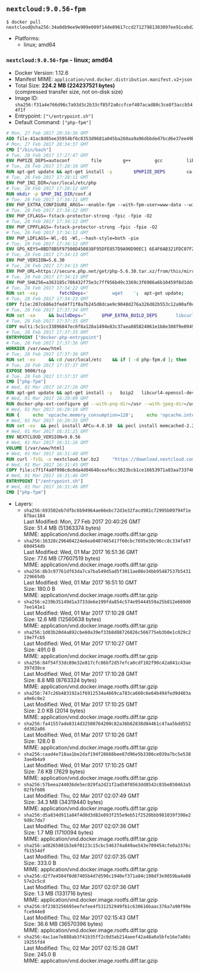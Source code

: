 ## `nextcloud:9.0.56-fpm`

```console
$ docker pull nextcloud@sha256:34a0db9ee9e909e009f14de89617ccd27127981383097ee91cebd28eeb6872be
```

-	Platforms:
	-	linux; amd64

### `nextcloud:9.0.56-fpm` - linux; amd64

-	Docker Version: 1.12.6
-	Manifest MIME: `application/vnd.docker.distribution.manifest.v2+json`
-	Total Size: **224.2 MB (224237521 bytes)**  
	(compressed transfer size, not on-disk size)
-	Image ID: `sha256:f31a4e766d96c7a93d3c2b33cf85f2a0ccfcef407acad80c3ce8f3accb544f1f`
-	Entrypoint: `["\/entrypoint.sh"]`
-	Default Command: `["php-fpm"]`

```dockerfile
# Mon, 27 Feb 2017 20:34:36 GMT
ADD file:41ac8d85ee35954bf6c8353d9681a045ba260aa9a96dbbded7bcd6e37ee49bea in / 
# Mon, 27 Feb 2017 20:34:37 GMT
CMD ["/bin/bash"]
# Tue, 28 Feb 2017 17:27:47 GMT
ENV PHPIZE_DEPS=autoconf 		file 		g++ 		gcc 		libc-dev 		make 		pkg-config 		re2c
# Tue, 28 Feb 2017 17:28:10 GMT
RUN apt-get update && apt-get install -y 		$PHPIZE_DEPS 		ca-certificates 		curl 		libedit2 		libsqlite3-0 		libxml2 		xz-utils 	--no-install-recommends && rm -r /var/lib/apt/lists/*
# Tue, 28 Feb 2017 17:28:11 GMT
ENV PHP_INI_DIR=/usr/local/etc/php
# Tue, 28 Feb 2017 17:28:12 GMT
RUN mkdir -p $PHP_INI_DIR/conf.d
# Tue, 28 Feb 2017 17:34:11 GMT
ENV PHP_EXTRA_CONFIGURE_ARGS=--enable-fpm --with-fpm-user=www-data --with-fpm-group=www-data
# Tue, 28 Feb 2017 17:34:12 GMT
ENV PHP_CFLAGS=-fstack-protector-strong -fpic -fpie -O2
# Tue, 28 Feb 2017 17:34:12 GMT
ENV PHP_CPPFLAGS=-fstack-protector-strong -fpic -fpie -O2
# Tue, 28 Feb 2017 17:34:12 GMT
ENV PHP_LDFLAGS=-Wl,-O1 -Wl,--hash-style=both -pie
# Tue, 28 Feb 2017 17:34:12 GMT
ENV GPG_KEYS=0BD78B5F97500D450838F95DFE857D9A90D90EC1 6E4F6AB321FDC07F2C332E3AC2BF0BC433CFC8B3
# Tue, 28 Feb 2017 17:34:13 GMT
ENV PHP_VERSION=5.6.30
# Tue, 28 Feb 2017 17:34:13 GMT
ENV PHP_URL=https://secure.php.net/get/php-5.6.30.tar.xz/from/this/mirror PHP_ASC_URL=https://secure.php.net/get/php-5.6.30.tar.xz.asc/from/this/mirror
# Tue, 28 Feb 2017 17:34:13 GMT
ENV PHP_SHA256=a363185c786432f75e3c7ff956b49c3369c3f6906a6b10459f8d1ddc22f70805 PHP_MD5=68753955a8964ae49064c6424f81eb3e
# Tue, 28 Feb 2017 17:34:22 GMT
RUN set -xe; 		fetchDeps=' 		wget 	'; 	apt-get update; 	apt-get install -y --no-install-recommends $fetchDeps; 	rm -rf /var/lib/apt/lists/*; 		mkdir -p /usr/src; 	cd /usr/src; 		wget -O php.tar.xz "$PHP_URL"; 		if [ -n "$PHP_SHA256" ]; then 		echo "$PHP_SHA256 *php.tar.xz" | sha256sum -c -; 	fi; 	if [ -n "$PHP_MD5" ]; then 		echo "$PHP_MD5 *php.tar.xz" | md5sum -c -; 	fi; 		if [ -n "$PHP_ASC_URL" ]; then 		wget -O php.tar.xz.asc "$PHP_ASC_URL"; 		export GNUPGHOME="$(mktemp -d)"; 		for key in $GPG_KEYS; do 			gpg --keyserver ha.pool.sks-keyservers.net --recv-keys "$key"; 		done; 		gpg --batch --verify php.tar.xz.asc php.tar.xz; 		rm -r "$GNUPGHOME"; 	fi; 		apt-get purge -y --auto-remove $fetchDeps
# Tue, 28 Feb 2017 17:34:23 GMT
COPY file:207c686e3fed4f71f8a7b245d8dcae9c9048d276a326d82b553c12a90af0c0ca in /usr/local/bin/ 
# Tue, 28 Feb 2017 17:37:34 GMT
RUN set -xe 	&& buildDeps=" 		$PHP_EXTRA_BUILD_DEPS 		libcurl4-openssl-dev 		libedit-dev 		libsqlite3-dev 		libssl-dev 		libxml2-dev 	" 	&& apt-get update && apt-get install -y $buildDeps --no-install-recommends && rm -rf /var/lib/apt/lists/* 		&& export CFLAGS="$PHP_CFLAGS" 		CPPFLAGS="$PHP_CPPFLAGS" 		LDFLAGS="$PHP_LDFLAGS" 	&& docker-php-source extract 	&& cd /usr/src/php 	&& ./configure 		--with-config-file-path="$PHP_INI_DIR" 		--with-config-file-scan-dir="$PHP_INI_DIR/conf.d" 				--disable-cgi 				--enable-ftp 		--enable-mbstring 		--enable-mysqlnd 				--with-curl 		--with-libedit 		--with-openssl 		--with-zlib 				$PHP_EXTRA_CONFIGURE_ARGS 	&& make -j "$(nproc)" 	&& make install 	&& { find /usr/local/bin /usr/local/sbin -type f -executable -exec strip --strip-all '{}' + || true; } 	&& make clean 	&& docker-php-source delete 		&& apt-get purge -y --auto-remove -o APT::AutoRemove::RecommendsImportant=false $buildDeps
# Tue, 28 Feb 2017 17:37:35 GMT
COPY multi:5c1cc33896847ec6f8a128a1494e83c37aea885824061e1b8e308f9e09499956 in /usr/local/bin/ 
# Tue, 28 Feb 2017 17:37:35 GMT
ENTRYPOINT ["docker-php-entrypoint"]
# Tue, 28 Feb 2017 17:37:36 GMT
WORKDIR /var/www/html
# Tue, 28 Feb 2017 17:37:36 GMT
RUN set -ex 	&& cd /usr/local/etc 	&& if [ -d php-fpm.d ]; then 		sed 's!=NONE/!=!g' php-fpm.conf.default | tee php-fpm.conf > /dev/null; 		cp php-fpm.d/www.conf.default php-fpm.d/www.conf; 	else 		mkdir php-fpm.d; 		cp php-fpm.conf.default php-fpm.d/www.conf; 		{ 			echo '[global]'; 			echo 'include=etc/php-fpm.d/*.conf'; 		} | tee php-fpm.conf; 	fi 	&& { 		echo '[global]'; 		echo 'error_log = /proc/self/fd/2'; 		echo; 		echo '[www]'; 		echo '; if we send this to /proc/self/fd/1, it never appears'; 		echo 'access.log = /proc/self/fd/2'; 		echo; 		echo 'clear_env = no'; 		echo; 		echo '; Ensure worker stdout and stderr are sent to the main error log.'; 		echo 'catch_workers_output = yes'; 	} | tee php-fpm.d/docker.conf 	&& { 		echo '[global]'; 		echo 'daemonize = no'; 		echo; 		echo '[www]'; 		echo 'listen = [::]:9000'; 	} | tee php-fpm.d/zz-docker.conf
# Tue, 28 Feb 2017 17:37:37 GMT
EXPOSE 9000/tcp
# Tue, 28 Feb 2017 17:37:37 GMT
CMD ["php-fpm"]
# Wed, 01 Mar 2017 16:27:26 GMT
RUN apt-get update && apt-get install -y   bzip2   libcurl4-openssl-dev   libfreetype6-dev   libicu-dev   libjpeg-dev   libldap2-dev   libmcrypt-dev   libmemcached-dev   libpng12-dev   libpq-dev   libxml2-dev   && rm -rf /var/lib/apt/lists/*
# Wed, 01 Mar 2017 16:29:09 GMT
RUN docker-php-ext-configure gd --with-png-dir=/usr --with-jpeg-dir=/usr   && docker-php-ext-configure ldap --with-libdir=lib/x86_64-linux-gnu   && docker-php-ext-install gd exif intl mbstring mcrypt ldap mysql opcache pdo_mysql pdo_pgsql pgsql zip
# Wed, 01 Mar 2017 16:29:10 GMT
RUN {     echo 'opcache.memory_consumption=128';     echo 'opcache.interned_strings_buffer=8';     echo 'opcache.max_accelerated_files=4000';     echo 'opcache.revalidate_freq=60';     echo 'opcache.fast_shutdown=1';     echo 'opcache.enable_cli=1';   } > /usr/local/etc/php/conf.d/opcache-recommended.ini
# Wed, 01 Mar 2017 16:29:35 GMT
RUN set -ex  && pecl install APCu-4.0.10  && pecl install memcached-2.2.0  && pecl install redis-2.2.8  && docker-php-ext-enable apcu redis memcached
# Wed, 01 Mar 2017 16:31:25 GMT
ENV NEXTCLOUD_VERSION=9.0.56
# Wed, 01 Mar 2017 16:31:26 GMT
VOLUME [/var/www/html]
# Wed, 01 Mar 2017 16:31:40 GMT
RUN curl -fsSL -o nextcloud.tar.bz2     "https://download.nextcloud.com/server/releases/nextcloud-${NEXTCLOUD_VERSION}.tar.bz2"  && curl -fsSL -o nextcloud.tar.bz2.asc     "https://download.nextcloud.com/server/releases/nextcloud-${NEXTCLOUD_VERSION}.tar.bz2.asc"  && export GNUPGHOME="$(mktemp -d)"  && gpg --keyserver ha.pool.sks-keyservers.net --recv-keys 28806A878AE423A28372792ED75899B9A724937A  && gpg --batch --verify nextcloud.tar.bz2.asc nextcloud.tar.bz2  && rm -r "$GNUPGHOME" nextcloud.tar.bz2.asc  && tar -xjf nextcloud.tar.bz2 -C /usr/src/  && rm nextcloud.tar.bz2
# Wed, 01 Mar 2017 16:31:45 GMT
COPY file:c7f1f4a0f998c8c0da4d04648ceaf6cc3023bcb1ce16653971a83aa733746efc in /entrypoint.sh 
# Wed, 01 Mar 2017 16:31:46 GMT
ENTRYPOINT ["/entrypoint.sh"]
# Wed, 01 Mar 2017 16:31:46 GMT
CMD ["php-fpm"]
```

-	Layers:
	-	`sha256:693502eb7dfbc6b94964ae66ebc72d3e32facd981c72995b09794f1e87bac184`  
		Last Modified: Mon, 27 Feb 2017 20:40:26 GMT  
		Size: 51.4 MB (51363374 bytes)  
		MIME: application/vnd.docker.image.rootfs.diff.tar.gzip
	-	`sha256:16328c296404224e6ea0407465417f60cbc7695e30c96cc8c334fa9760d454db`  
		Last Modified: Wed, 01 Mar 2017 16:51:36 GMT  
		Size: 77.6 MB (77607519 bytes)  
		MIME: application/vnd.docker.image.rootfs.diff.tar.gzip
	-	`sha256:8b3c97761df63da7ca7ba549d5ad5f3011ae08e34bb95487537b5431229665db`  
		Last Modified: Wed, 01 Mar 2017 16:51:10 GMT  
		Size: 180.0 B  
		MIME: application/vnd.docker.image.rootfs.diff.tar.gzip
	-	`sha256:e239b35149d1a3733de6e199fda854c574e95444559a25b812e669d07ee141e1`  
		Last Modified: Wed, 01 Mar 2017 17:10:28 GMT  
		Size: 12.6 MB (12560638 bytes)  
		MIME: application/vnd.docker.image.rootfs.diff.tar.gzip
	-	`sha256:1d03b20d4a892cbe60a39ef33b8d88726826c566775eb3b0e1c029c219e7fcb5`  
		Last Modified: Wed, 01 Mar 2017 17:10:27 GMT  
		Size: 491.0 B  
		MIME: application/vnd.docker.image.rootfs.diff.tar.gzip
	-	`sha256:84f54f33dc89e32e817cfc86bf2d57efca0cdf102f90c42a041c43ae397d38ce`  
		Last Modified: Wed, 01 Mar 2017 17:10:28 GMT  
		Size: 8.8 MB (8763324 bytes)  
		MIME: application/vnd.docker.image.rootfs.diff.tar.gzip
	-	`sha256:747c26b483192a1f6912534a4669ca783ca660c6e64b494fed9d403aa9e6c8e2`  
		Last Modified: Wed, 01 Mar 2017 17:10:25 GMT  
		Size: 2.0 KB (2014 bytes)  
		MIME: application/vnd.docker.image.rootfs.diff.tar.gzip
	-	`sha256:fa41557ade8314d32508764200c82a36b62838d84461c47aa5bdd552dd302a86`  
		Last Modified: Wed, 01 Mar 2017 17:10:26 GMT  
		Size: 128.0 B  
		MIME: application/vnd.docker.image.rootfs.diff.tar.gzip
	-	`sha256:caad4e718aa1be2daf194f28668bee87d96e5b3386ce039a7bc5e5383ae4b4a9`  
		Last Modified: Wed, 01 Mar 2017 17:10:25 GMT  
		Size: 7.6 KB (7629 bytes)  
		MIME: application/vnd.docker.image.rootfs.diff.tar.gzip
	-	`sha256:57beea244036de5ec029fa2d21f2ad58f0563dd8542c83be850463a502fbf606`  
		Last Modified: Thu, 02 Mar 2017 02:07:49 GMT  
		Size: 34.3 MB (34319440 bytes)  
		MIME: application/vnd.docker.image.rootfs.diff.tar.gzip
	-	`sha256:d5a834d911a84f4d0d3d82e093f255e9eb51f2520bbb981039f398e29d8c7da7`  
		Last Modified: Thu, 02 Mar 2017 02:07:36 GMT  
		Size: 1.7 MB (1710094 bytes)  
		MIME: application/vnd.docker.image.rootfs.diff.tar.gzip
	-	`sha256:ad8265081b3e6f0123c15cbc546374a849ae543e709454cfe0a3376cfb1554df`  
		Last Modified: Thu, 02 Mar 2017 02:07:35 GMT  
		Size: 333.0 B  
		MIME: application/vnd.docker.image.rootfs.diff.tar.gzip
	-	`sha256:d2f7e4504f0d87405b4d7d590c1940ef371a84c198df3e9859ba4a0857e2c5cd`  
		Last Modified: Thu, 02 Mar 2017 02:07:36 GMT  
		Size: 1.3 MB (1331716 bytes)  
		MIME: application/vnd.docker.image.rootfs.diff.tar.gzip
	-	`sha256:6f2383256695eefefee4f531252949fb1c630616baac376a7a90f99efce944e8`  
		Last Modified: Thu, 02 Mar 2017 02:15:43 GMT  
		Size: 36.6 MB (36570396 bytes)  
		MIME: application/vnd.docker.image.rootfs.diff.tar.gzip
	-	`sha256:4ac1ae7e888ab3f41b35ff2c0d3ab214aeef42a48a0a5bfe16e7a06c19255fd4`  
		Last Modified: Thu, 02 Mar 2017 02:15:28 GMT  
		Size: 245.0 B  
		MIME: application/vnd.docker.image.rootfs.diff.tar.gzip

